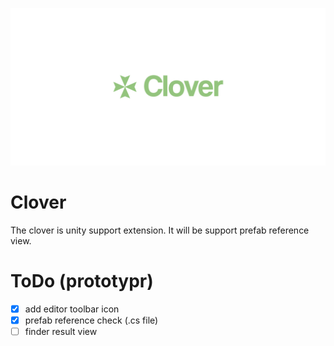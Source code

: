 ![Clover](resources/clover-wide.png)

# Clover
The clover is unity support extension. It will be support prefab reference view.

# ToDo (prototypr)

- [x] add editor toolbar icon
- [x] prefab reference check (.cs file)
- [ ] finder result view